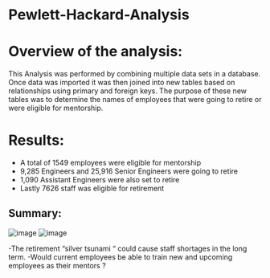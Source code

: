 # Pewlett-Hackard-Analysis
# Overview of the analysis:
This Analysis was performed by combining multiple data sets in a database. Once data was imported
it was then joined into new tables based on relationships using primary and foreign keys. The purpose 
of these new tables was to determine the names of employees that were going to retire or were eligible for mentorship.
# Results:
  -	A total of 1549 employees were eligible for mentorship
  -	9,285 Engineers and 25,916 Senior Engineers were going to retire
  -	1,090 Assistant Engineers were also set to retire
  -	Lastly 7626 staff was eligible for retirement 

## Summary:
![image](https://user-images.githubusercontent.com/111592990/216757209-998bf418-6a83-4106-9384-31e25f491b2f.png)
![image](https://user-images.githubusercontent.com/111592990/216757210-7fd287d5-e6e2-43f6-9b41-559973f57317.png)


-The retirement “silver tsunami “ could cause staff shortages in the long term.
-Would current employees be able to train new and upcoming employees as their mentors ?
